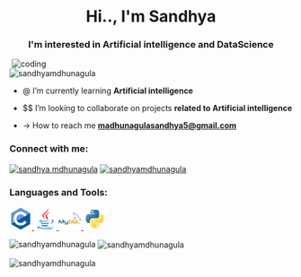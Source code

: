 
<h1 align="center">Hi.., I'm Sandhya</h1>
<h3 align="center">I'm interested in Artificial intelligence and DataScience</h3>
<img align="right" alt="coding" width="500" src="https://cdn.thewirecutter.com/wp-content/media/2022/10/laptopstopicpage-2048px-2102-2x1-1.jpg?auto=webp&quality=75&crop=1.91:1&width=12000">
<p align="left"> <img src="https://komarev.com/ghpvc/?username=sandhyamdhunagula&label=Profile%20views&color=0e75b6&style=flat" alt="sandhyamdhunagula" /> </p>

- @ I’m currently learning **Artificial intelligence**

- $$ I’m looking to collaborate on projects **related to Artificial intelligence**

- -> How to reach me **madhunagulasandhya5@gmail.com**

<h3 align="left">Connect with me:</h3>
<p align="left">
<a href="https://linkedin.com/in/sandhya mdhunagula" target="blank"><img align="center" src="https://raw.githubusercontent.com/rahuldkjain/github-profile-readme-generator/master/src/images/icons/Social/linked-in-alt.svg" alt="sandhya mdhunagula" height="30" width="40" /></a>
<a href="https://www.hackerrank.com/sandhyamdhunagula" target="blank"><img align="center" src="https://raw.githubusercontent.com/rahuldkjain/github-profile-readme-generator/master/src/images/icons/Social/hackerrank.svg" alt="sandhyamdhunagula" height="30" width="40" /></a>
</p>

<h3 align="left">Languages and Tools:</h3>
<p align="left"> <a href="https://www.cprogramming.com/" target="_blank" rel="noreferrer"> <img src="https://raw.githubusercontent.com/devicons/devicon/master/icons/c/c-original.svg" alt="c" width="40" height="40"/> </a> <a href="https://www.java.com" target="_blank" rel="noreferrer"> <img src="https://raw.githubusercontent.com/devicons/devicon/master/icons/java/java-original.svg" alt="java" width="40" height="40"/> </a> <a href="https://www.mysql.com/" target="_blank" rel="noreferrer"> <img src="https://raw.githubusercontent.com/devicons/devicon/master/icons/mysql/mysql-original-wordmark.svg" alt="mysql" width="40" height="40"/> </a> <a href="https://www.python.org" target="_blank" rel="noreferrer"> <img src="https://raw.githubusercontent.com/devicons/devicon/master/icons/python/python-original.svg" alt="python" width="40" height="40"/> </a> </p>

<p><img align="left" src="https://github-readme-stats.vercel.app/api/top-langs?username=sandhyamadhunagula&show_icons=true&locale=en&layout=compact" alt="sandhyamdhunagula" /></p>

<p>&nbsp;<img align="center" src="https://github-readme-stats.vercel.app/api?username=sandhyamadhunagula&show_icons=true&locale=en" alt="sandhyamdhunagula" /></p>

<p><img align="center" src="https://github-readme-streak-stats.herokuapp.com/?user=sandhyamadhunagula&" alt="sandhyamdhunagula" /></p>
